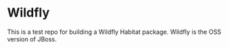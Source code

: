 # Wildfly

This is a test repo for building a Wildfly Habitat package. Wildfly is the OSS version of JBoss.
